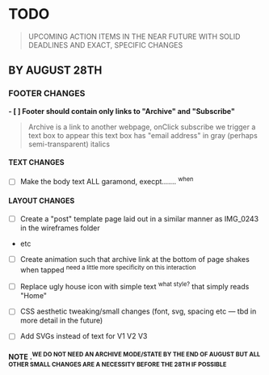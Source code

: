 # TODO
> UPCOMING ACTION ITEMS IN THE NEAR FUTURE 
> WITH SOLID DEADLINES
> AND EXACT, SPECIFIC CHANGES

## BY AUGUST 28TH
### FOOTER CHANGES
**- [ ] Footer should contain only links to "Archive" and "Subscribe"**
> Archive is a link to another webpage, 
> onClick subscribe we trigger a text box to appear
> this text box has "email address" in gray (perhaps semi-transparent) italics

#### TEXT CHANGES
- [ ] Make the body text ALL garamond, execpt....... <sup>when</sup>


#### LAYOUT CHANGES
- [ ] Create a "post" template page laid out in a similar manner as IMG_0243 in the wireframes folder
- etc
- [ ] Create animation such that archive link at the bottom of page shakes when tapped <sup>need a little more specificity on this interaction</sup>
- [ ] Replace ugly house icon with simple text <sup>what style?</sup> that simply reads "Home" 
- [ ] CSS aesthetic tweaking/small changes (font, svg, spacing etc — tbd in more detail in the future)
- [ ] Add SVGs instead of text for V1 V2 V3
    
    
 #### NOTE .<sup>WE DO NOT NEED AN ARCHIVE MODE/STATE BY THE END OF AUGUST BUT ALL OTHER SMALL CHANGES ARE A NECESSITY BEFORE THE 28TH IF POSSIBLE</sup>
